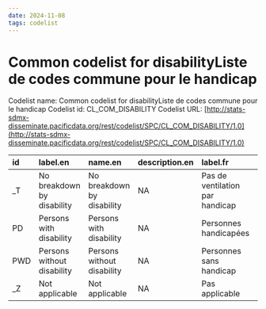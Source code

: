```yaml
---
date: 2024-11-08
tags: codelist
---
```


# Common codelist for disabilityListe de codes commune pour le handicap

Codelist name: Common codelist for disabilityListe de codes commune pour le handicap
Codelist id: CL_COM_DISABILITY
Codelist URL: [http://stats-sdmx-disseminate.pacificdata.org/rest/codelist/SPC/CL_COM_DISABILITY/1.0](http://stats-sdmx-disseminate.pacificdata.org/rest/codelist/SPC/CL_COM_DISABILITY/1.0)

|id  |label.en                   |name.en                    |description.en |label.fr                        |name.fr                         |description.fr |
|:---|:--------------------------|:--------------------------|:--------------|:-------------------------------|:-------------------------------|:--------------|
|_T  |No breakdown by disability |No breakdown by disability |NA             |Pas de ventilation par handicap |Pas de ventilation par handicap |NA             |
|PD  |Persons with disability    |Persons with disability    |NA             |Personnes handicapées           |Personnes handicapées           |NA             |
|PWD |Persons without disability |Persons without disability |NA             |Personnes sans handicap         |Personnes sans handicap         |NA             |
|_Z  |Not applicable             |Not applicable             |NA             |Pas applicable                  |Pas applicable                  |NA             |
